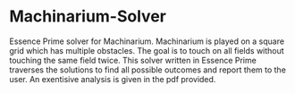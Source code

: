 # Machinarium-Solver
Essence Prime solver for Machinarium. Machinarium is played on a square grid which has multiple obstacles. The goal is to touch on all fields without touching the same field twice.
This solver written in Essence Prime traverses the solutions to find all possible outcomes and report them to the user.
An exentisive analysis is given in the pdf provided.

